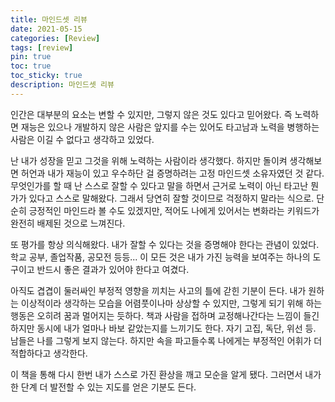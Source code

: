 ```yaml
---
title: 마인드셋 리뷰
date: 2021-05-15
categories: [Review]
tags: [review]
pin: true
toc: true
toc_sticky: true
description: 마인드셋 리뷰
---
```


인간은 대부분의 요소는 변할 수 있지만, 그렇지 않은 것도 있다고 믿어왔다. 즉 노력하면 재능은 있으나 개발하지 않은 사람은 앞지를 수는 있어도 타고남과 노력을 병행하는 사람은 이길 수 없다고 생각하고 있었다.

난 내가 성장을 믿고 그것을 위해 노력하는 사람이라 생각했다. 하지만 돌이켜 생각해보면 허언과 내가 재능이 있고 우수하단 걸 증명하려는 고정 마인드셋 소유자였던 것 같다. 무엇인가를 할 때 난 스스로 잘할 수 있다고 말을 하면서 근거로 노력이 아닌 타고난 뭔가가 있다고 스스로 말해왔다. 그래서 당연히 잘할 것이므로 걱정하지 말라는 식으로. 단순히 긍정적인 마인드라 볼 수도 있겠지만, 적어도 나에게 있어서는 변화라는 키워드가 완전히 배제된 것으로 느껴진다.

또 평가를 항상 의식해왔다. 내가 잘할 수 있다는 것을 증명해야 한다는 관념이 있었다. 학교 공부, 졸업작품, 공모전 등등... 이 모든 것은 내가 가진 능력을 보여주는 하나의 도구이고 반드시 좋은 결과가 있어야 한다고 여겼다.

아직도 겹겹이 둘러싸인 부정적 영향을 끼치는 사고의 틀에 갇힌 기분이 든다. 내가 원하는 이상적이라 생각하는 모습을 어렴풋이나마 상상할 수 있지만, 그렇게 되기 위해 하는 행동은 오히려 꿈과 멀어지는 듯하다. 책과 사람을 접하며 교정해나간다는 느낌이 들긴 하지만 동시에 내가 얼마나 바보 같았는지를 느끼기도 한다. 자기 고집, 독단, 위선 등. 남들은 나를 그렇게 보지 않는다. 하지만 속을 파고들수록 나에게는 부정적인 어휘가 더 적합하다고 생각한다.

이 책을 통해 다시 한번 내가 스스로 가진 환상을 깨고 모순을 알게 됐다. 그러면서 내가 한 단계 더 발전할 수 있는 지도를 얻은 기분도 든다.
